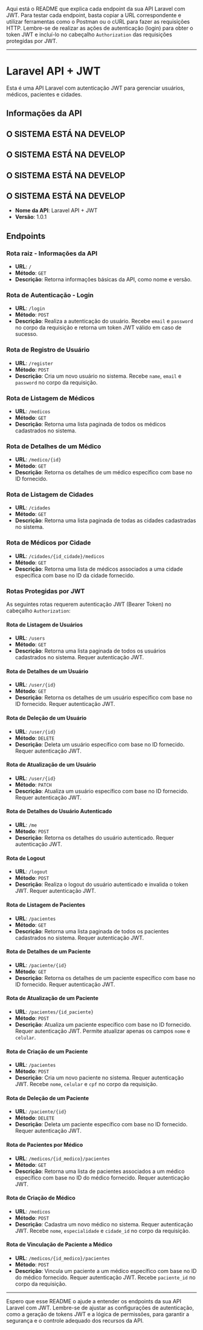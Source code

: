 Aqui está o README que explica cada endpoint da sua API Laravel com JWT. Para testar cada endpoint, basta copiar a URL correspondente e utilizar ferramentas como o Postman ou o cURL para fazer as requisições HTTP. Lembre-se de realizar as ações de autenticação (login) para obter o token JWT e incluí-lo no cabeçalho `Authorization` das requisições protegidas por JWT.

---

# Laravel API + JWT

Esta é uma API Laravel com autenticação JWT para gerenciar usuários, médicos, pacientes e cidades.

## Informações da API

## O SISTEMA ESTÁ NA DEVELOP
## O SISTEMA ESTÁ NA DEVELOP
## O SISTEMA ESTÁ NA DEVELOP
## O SISTEMA ESTÁ NA DEVELOP


- **Nome da API**: Laravel API + JWT
- **Versão**: 1.0.1

## Endpoints

### Rota raiz - Informações da API

- **URL**: `/`
- **Método**: `GET`
- **Descrição**: Retorna informações básicas da API, como nome e versão.

### Rota de Autenticação - Login

- **URL**: `/login`
- **Método**: `POST`
- **Descrição**: Realiza a autenticação do usuário. Recebe `email` e `password` no corpo da requisição e retorna um token JWT válido em caso de sucesso.

### Rota de Registro de Usuário

- **URL**: `/register`
- **Método**: `POST`
- **Descrição**: Cria um novo usuário no sistema. Recebe `name`, `email` e `password` no corpo da requisição.

### Rota de Listagem de Médicos

- **URL**: `/medicos`
- **Método**: `GET`
- **Descrição**: Retorna uma lista paginada de todos os médicos cadastrados no sistema.

### Rota de Detalhes de um Médico

- **URL**: `/medico/{id}`
- **Método**: `GET`
- **Descrição**: Retorna os detalhes de um médico específico com base no ID fornecido.

### Rota de Listagem de Cidades

- **URL**: `/cidades`
- **Método**: `GET`
- **Descrição**: Retorna uma lista paginada de todas as cidades cadastradas no sistema.

### Rota de Médicos por Cidade

- **URL**: `/cidades/{id_cidade}/medicos`
- **Método**: `GET`
- **Descrição**: Retorna uma lista de médicos associados a uma cidade específica com base no ID da cidade fornecido.

### Rotas Protegidas por JWT

As seguintes rotas requerem autenticação JWT (Bearer Token) no cabeçalho `Authorization`:

#### Rota de Listagem de Usuários

- **URL**: `/users`
- **Método**: `GET`
- **Descrição**: Retorna uma lista paginada de todos os usuários cadastrados no sistema. Requer autenticação JWT.

#### Rota de Detalhes de um Usuário

- **URL**: `/user/{id}`
- **Método**: `GET`
- **Descrição**: Retorna os detalhes de um usuário específico com base no ID fornecido. Requer autenticação JWT.

#### Rota de Deleção de um Usuário

- **URL**: `/user/{id}`
- **Método**: `DELETE`
- **Descrição**: Deleta um usuário específico com base no ID fornecido. Requer autenticação JWT.

#### Rota de Atualização de um Usuário

- **URL**: `/user/{id}`
- **Método**: `PATCH`
- **Descrição**: Atualiza um usuário específico com base no ID fornecido. Requer autenticação JWT.

#### Rota de Detalhes do Usuário Autenticado

- **URL**: `/me`
- **Método**: `POST`
- **Descrição**: Retorna os detalhes do usuário autenticado. Requer autenticação JWT.

#### Rota de Logout

- **URL**: `/logout`
- **Método**: `POST`
- **Descrição**: Realiza o logout do usuário autenticado e invalida o token JWT. Requer autenticação JWT.

#### Rota de Listagem de Pacientes

- **URL**: `/pacientes`
- **Método**: `GET`
- **Descrição**: Retorna uma lista paginada de todos os pacientes cadastrados no sistema. Requer autenticação JWT.

#### Rota de Detalhes de um Paciente

- **URL**: `/paciente/{id}`
- **Método**: `GET`
- **Descrição**: Retorna os detalhes de um paciente específico com base no ID fornecido. Requer autenticação JWT.

#### Rota de Atualização de um Paciente

- **URL**: `/pacientes/{id_paciente}`
- **Método**: `POST`
- **Descrição**: Atualiza um paciente específico com base no ID fornecido. Requer autenticação JWT. Permite atualizar apenas os campos `nome` e `celular`.

#### Rota de Criação de um Paciente

- **URL**: `/pacientes`
- **Método**: `POST`
- **Descrição**: Cria um novo paciente no sistema. Requer autenticação JWT. Recebe `nome`, `celular` e  `cpf`  no corpo da requisição.

#### Rota de Deleção de um Paciente



- **URL**: `/paciente/{id}`
- **Método**: `DELETE`
- **Descrição**: Deleta um paciente específico com base no ID fornecido. Requer autenticação JWT.

#### Rota de Pacientes por Médico

- **URL**: `/medicos/{id_medico}/pacientes`
- **Método**: `GET`
- **Descrição**: Retorna uma lista de pacientes associados a um médico específico com base no ID do médico fornecido. Requer autenticação JWT.

#### Rota de Criação de Médico

- **URL**: `/medicos`
- **Método**: `POST`
- **Descrição**: Cadastra um novo médico no sistema. Requer autenticação JWT. Recebe `nome`, `especialidade` e `cidade_id` no corpo da requisição.

#### Rota de Vinculação de Paciente a Médico

- **URL**: `/medicos/{id_medico}/pacientes`
- **Método**: `POST`
- **Descrição**: Vincula um paciente a um médico específico com base no ID do médico fornecido. Requer autenticação JWT. Recebe `paciente_id` no corpo da requisição.

---

Espero que esse README o ajude a entender os endpoints da sua API Laravel com JWT. Lembre-se de ajustar as configurações de autenticação, como a geração de tokens JWT e a lógica de permissões, para garantir a segurança e o controle adequado dos recursos da API.